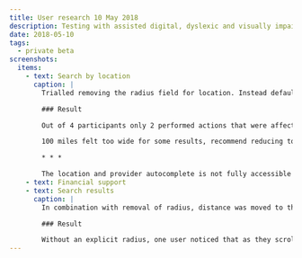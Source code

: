 ```yaml
---
title: User research 10 May 2018
description: Testing with assisted digital, dyslexic and visually impaired users.
date: 2018-05-10
tags:
  - private beta
screenshots:
  items:
    - text: Search by location
      caption: |
        Trialled removing the radius field for location. Instead defaulting to 100 miles and ordered results by distance.

        ### Result

        Out of 4 participants only 2 performed actions that were affected by the change. Each found results easily and were not impeded by the lack of a radius filter.

        100 miles felt too wide for some results, recommend reducing to 50.

        * * *

        The location and provider autocomplete is not fully accessible – it does not announce that options are available or what has been selected. This was seen in preparation for research. ([BATSA-277](https://dfedigital.atlassian.net/browse/BATSA-277))
    - text: Financial support
    - text: Search results
      caption: |
        In combination with removal of radius, distance was moved to the top of the metadata in each search result. The location no longer refers to a search radius.

        ### Result

        Without an explicit radius, one user noticed that as they scrolled down the courses were getting further away. They returned to the top of the list and focussed on those just within a certain area – an area he defined as a 20 minute drive.
---
```

